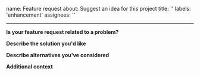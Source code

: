 name: Feature request
about: Suggest an idea for this project
title: ''
labels: 'enhancement'
assignees: ''

---

**Is your feature request related to a problem?**
<!-- A clear and concise description of what the problem is. Ex. I'm always frustrated when [...] -->

**Describe the solution you'd like**
<!-- A clear and concise description of what you want to happen. -->

**Describe alternatives you've considered**
<!-- A clear and concise description of any alternative solutions or features you've considered. -->

**Additional context**
<!-- Add any other context or code examples about the feature request here. -->
